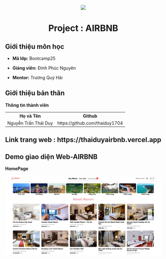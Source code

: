 <p align="center">
   <a href="https://cybersoft.edu.vn/">
      <img src="https://cybersoft.edu.vn/wp-content/uploads/2017/03/MIN-OP1.png" border="none">
   </a>
</p>
<h1 align="center">
    Project : AIRBNB
</h1>

<h2>
   Giới thiệu môn học   
</h2>

- **Mã lớp:** Bootcamp25

- **Giảng viên:** Đinh Phúc Nguyên
- **Mentor:** Trương Quý Hải

<h2>
   Giới thiệu bản thân
</h2>

**Thông tin thành viên**

<table align="center">
      <tr>
       <th>Họ và Tên</th>
       <th>Github</th>
       </tr>
      <tr>
       <td>Nguyễn Trần Thái Duy</td>
       <td>https://github.com/thaiduy1704</td>
     </tr>
</table>

<h2>
  Link trang web  : https://thaiduyairbnb.vercel.app
</h2>
<h2>
 Demo giao diện Web-AIRBNB
</h2>

**HomePage**

<p align="center">
   <a href=" https://thaiduyairbnb.vercel.app/">
      <img src='./src/images/homepage.jpg' border="none">
   </a>
</p>
